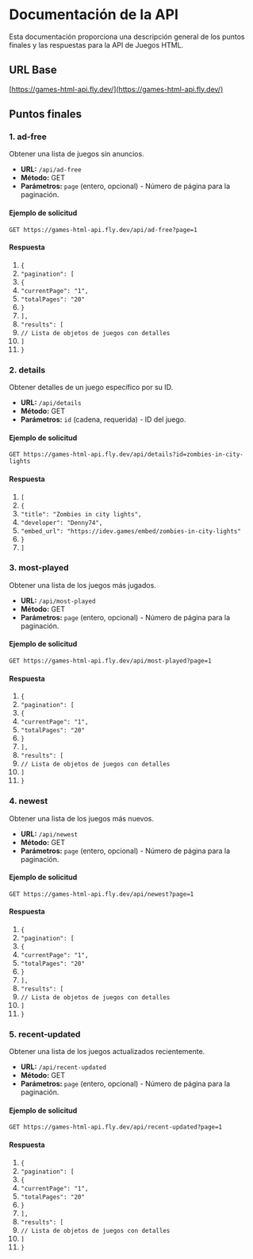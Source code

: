 # Documentación de la API

Esta documentación proporciona una descripción general de los puntos finales y las respuestas para la API de Juegos HTML.

## URL Base

[https://games-html-api.fly.dev/](https://games-html-api.fly.dev/)

## Puntos finales

### 1\. ad-free

Obtener una lista de juegos sin anuncios.

- **URL:** `/api/ad-free`
- **Método:** GET
- **Parámetros:** `page` (entero, opcional) - Número de página para la paginación.

#### Ejemplo de solicitud

`GET https://games-html-api.fly.dev/api/ad-free?page=1`

#### Respuesta

1. `{`
2.  `"pagination": [`
3.  `{`
4.  `"currentPage": "1",`
5.  `"totalPages": "20"`
6.  `}`
7.  `],`
8.  `"results": [`
9.  `// Lista de objetos de juegos con detalles`
10.  `]`
11. `}`

### 2\. details

Obtener detalles de un juego específico por su ID.

- **URL:** `/api/details`
- **Método:** GET
- **Parámetros:** `id` (cadena, requerida) - ID del juego.

#### Ejemplo de solicitud

`GET https://games-html-api.fly.dev/api/details?id=zombies-in-city-lights`

#### Respuesta

1. `[`
2.  `{`
3.  `"title": "Zombies in city lights",`
4.  `"developer": "Denny74",`
5.  `"embed_url": "https://idev.games/embed/zombies-in-city-lights"`
6.  `}`
7. `]`

### 3\. most-played

Obtener una lista de los juegos más jugados.

- **URL:** `/api/most-played`
- **Método:** GET
- **Parámetros:** `page` (entero, opcional) - Número de página para la paginación.

#### Ejemplo de solicitud

`GET https://games-html-api.fly.dev/api/most-played?page=1`

#### Respuesta

1. `{`
2.  `"pagination": [`
3.  `{`
4.  `"currentPage": "1",`
5.  `"totalPages": "20"`
6.  `}`
7.  `],`
8.  `"results": [`
9.  `// Lista de objetos de juegos con detalles`
10.  `]`
11. `}`

### 4\. newest

Obtener una lista de los juegos más nuevos.

- **URL:** `/api/newest`
- **Método:** GET
- **Parámetros:** `page` (entero, opcional) - Número de página para la paginación.

#### Ejemplo de solicitud

`GET https://games-html-api.fly.dev/api/newest?page=1`

#### Respuesta

1. `{`
2.  `"pagination": [`
3.  `{`
4.  `"currentPage": "1",`
5.  `"totalPages": "20"`
6.  `}`
7.  `],`
8.  `"results": [`
9.  `// Lista de objetos de juegos con detalles`
10.  `]`
11. `}`

### 5\. recent-updated

Obtener una lista de los juegos actualizados recientemente.

- **URL:** `/api/recent-updated`
- **Método:** GET
- **Parámetros:** `page` (entero, opcional) - Número de página para la paginación.

#### Ejemplo de solicitud

`GET https://games-html-api.fly.dev/api/recent-updated?page=1`

#### Respuesta

1. `{`
2.  `"pagination": [`
3.  `{`
4.  `"currentPage": "1",`
5.  `"totalPages": "20"`
6.  `}`
7.  `],`
8.  `"results": [`
9.  `// Lista de objetos de juegos con detalles`
10.  `]`
11. `}`